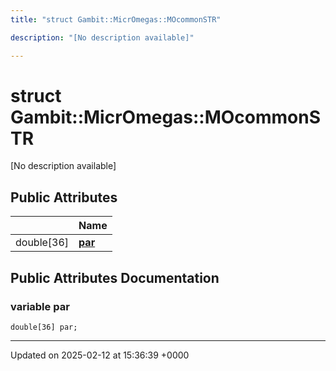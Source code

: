 ```yaml
---
title: "struct Gambit::MicrOmegas::MOcommonSTR"

description: "[No description available]"

---
```


# struct Gambit::MicrOmegas::MOcommonSTR



[No description available]

## Public Attributes

|                | Name           |
| -------------- | -------------- |
| double[36] | **[par](/documentation/code/classes/structgambit_1_1micromegas_1_1mocommonstr/#variable-par)**  |

## Public Attributes Documentation

### variable par

```
double[36] par;
```


-------------------------------

Updated on 2025-02-12 at 15:36:39 +0000